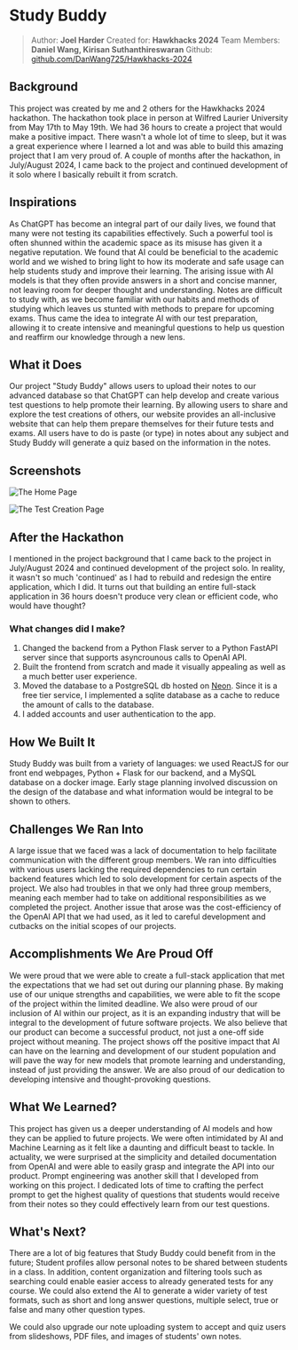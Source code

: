 # Study Buddy
> Author: **Joel Harder**
> Created for: **Hawkhacks 2024**
> Team Members: **Daniel Wang, Kirisan Suthanthireswaran**
> Github: [github.com/DanWang725/Hawkhacks-2024](https://github.com/DanWang725/Hawkhacks-2024)

## Background
This project was created by me and 2 others for the Hawkhacks 2024 hackathon. The hackathon took place in person at Wilfred Laurier University from May 17th to May 19th. We had 36 hours to create a project that would make a positive impact. There wasn't a whole lot of time to sleep, but it was a great experience where I learned a lot and was able to build this amazing project that I am very proud of. A couple of months after the hackathon, in July/August 2024, I came back to the project and continued development of it solo where I basically rebuilt it from scratch.

## Inspirations
As ChatGPT has become an integral part of our daily lives, we found that many were not testing its capabilities effectively. Such a powerful tool is often shunned within the academic space as its misuse has given it a negative reputation. We found that AI could be beneficial to the academic world and we wished to bring light to how its moderate and safe usage can help students study and improve their learning. The arising issue with AI models is that they often provide answers in a short and concise manner, not leaving room for deeper thought and understanding. Notes are difficult to study with, as we become familiar with our habits and methods of studying which leaves us stunted with methods to prepare for upcoming exams. Thus came the idea to integrate AI with our test preparation, allowing it to create intensive and meaningful questions to help us question and reaffirm our knowledge through a new lens.

## What it Does 
Our project "Study Buddy" allows users to upload their notes to our advanced database so that ChatGPT can help develop and create various test questions to help promote their learning. By allowing users to share and explore the test creations of others, our website provides an all-inclusive website that can help them prepare themselves for their future tests and exams. All users have to do is paste (or type) in notes about any subject and Study Buddy will generate a quiz based on the information in the notes.

## Screenshots
![The Home Page](/projects/StudyBuddy/home_page.png?raw=true "Home Page")

![The Test Creation Page](/projects/StudyBuddy/create_test.png?raw=true "Create Test Page")

## After the Hackathon
I mentioned in the project background that I came back to the project in July/August 2024 and continued development of the project solo. In reality, it wasn't so much 'continued' as I had to rebuild and redesign the entire application, which I did. It turns out that building an entire full-stack application in 36 hours doesn't produce very clean or efficient code, who would have thought? 

### What changes did I make?
1. Changed the backend from a Python Flask server to a Python FastAPI server since that supports asyncrounous calls to OpenAI API.
2. Built the frontend from scratch and made it visually appealing as well as a much better user experience.
3. Moved the database to a PostgreSQL db hosted on [Neon](https://neon.tech/). Since it is a free tier service, I implemented a sqlite database as a cache to reduce the amount of calls to the database.
4. I added accounts and user authentication to the app.

## How We Built It 
Study Buddy was built from a variety of languages: we used ReactJS for our front end webpages, Python + Flask for our backend, and a MySQL database on a docker image. Early stage planning involved discussion on the design of the database and what information would be integral to be shown to others. 

## Challenges We Ran Into
A large issue that we faced was a lack of documentation to help facilitate communication with the different group members. We ran into difficulties with various users lacking the required dependencies to run certain backend features which led to solo development for certain aspects of the project. We also had troubles in that we only had three group members, meaning each member had to take on additional responsibilities as we completed the project. Another issue that arose was the cost-efficiency of the OpenAI API that we had used, as it led to careful development and cutbacks on the initial scopes of our projects. 

## Accomplishments We Are Proud Off
We were proud that we were able to create a full-stack application that met the expectations that we had set out during our planning phase. By making use of our unique strengths and capabilities, we were able to fit the scope of the project within the limited deadline. We also were proud of our inclusion of AI within our project, as it is an expanding industry that will be integral to the development of future software projects. We also believe that our product can become a successful product, not just a one-off side project without meaning. The project shows off the positive impact that AI can have on the learning and development of our student population and will pave the way for new models that promote learning and understanding, instead of just providing the answer. We are also proud of our dedication to developing intensive and thought-provoking questions. 

## What We Learned?
This project has given us a deeper understanding of AI models and how they can be applied to future projects. We were often intimidated by AI and Machine Learning as it felt like a daunting and difficult beast to tackle. In actuality, we were surprised at the simplicity and detailed documentation from OpenAI and were able to easily grasp and integrate the API into our product. Prompt engineering was another skill that I developed from working on this project. I dedicated lots of time to crafting the perfect prompt to get the highest quality of questions that students would receive from their notes so they could effectively learn from our test questions. 

## What's Next? 
There are a lot of big features that Study Buddy could benefit from in the future; Student profiles allow personal notes to be shared between students in a class. In addition, content organization and filtering tools such as searching could enable easier access to already generated tests for any course. We could also extend the AI to generate a wider variety of test formats, such as short and long answer questions, multiple select, true or false and many other question types. 

We could also upgrade our note uploading system to accept and quiz users from slideshows, PDF files, and images of students' own notes.